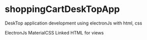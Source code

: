 # shoppingCartDeskTopApp
DeskTop application development using electronJs with html, css

ElectronJs
MaterialCSS Linked
HTML for views
